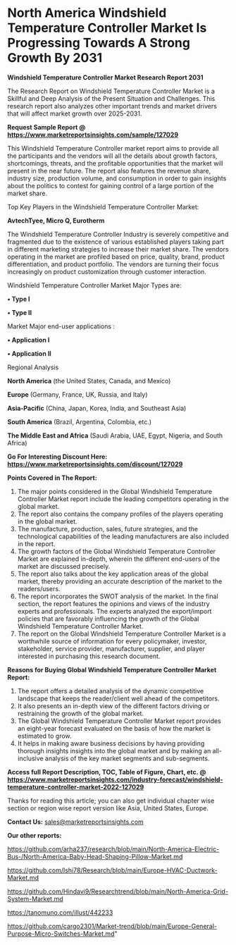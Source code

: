 # North America Windshield Temperature Controller Market Is Progressing Towards A Strong Growth By 2031

<strong>Windshield Temperature Controller Market Research Report 2031</strong>

The Research Report on Windshield Temperature Controller Market is a Skillful and Deep Analysis of the Present Situation and Challenges. This research report also analyzes other important trends and market drivers that will affect market growth over 2025-2031.

<strong>Request Sample Report @ <a href=https://www.marketreportsinsights.com/sample/127029>https://www.marketreportsinsights.com/sample/127029</a></strong>

This Windshield Temperature Controller market report aims to provide all the participants and the vendors will all the details about growth factors, shortcomings, threats, and the profitable opportunities that the market will present in the near future. The report also features the revenue share, industry size, production volume, and consumption in order to gain insights about the politics to contest for gaining control of a large portion of the market share.

Top Key Players in the Windshield Temperature Controller Market:

<strong>AvtechTyee, Micro Q, Eurotherm</strong>

The Windshield Temperature Controller Industry is severely competitive and fragmented due to the existence of various established players taking part in different marketing strategies to increase their market share. The vendors operating in the market are profiled based on price, quality, brand, product differentiation, and product portfolio. The vendors are turning their focus increasingly on product customization through customer interaction.

Windshield Temperature Controller Market Major Types are:

<strong>• Type I

• Type II</strong>

Market Major end-user applications :

<strong>• Application I

• Application II</strong>

Regional Analysis

</u><strong><b>North America</b></strong> (the United States, Canada, and Mexico)

<strong><b>Europe </b></strong>(Germany, France, UK, Russia, and Italy)

<strong><b>Asia-Pacific</b></strong> (China, Japan, Korea, India, and Southeast Asia)

<strong><b>South America</b></strong> (Brazil, Argentina, Colombia, etc.)

<strong><b>The Middle East and Africa</b></strong> (Saudi Arabia, UAE, Egypt, Nigeria, and South Africa)

<strong>Go For Interesting Discount Here: <a href=https://www.marketreportsinsights.com/discount/127029>https://www.marketreportsinsights.com/discount/127029</a></strong>

<strong>Points Covered in The Report:</strong>
<ol>
  <li>The major points considered in the Global Windshield Temperature Controller Market report include the leading competitors operating in the global market.</li>
  <li>The report also contains the company profiles of the players operating in the global market.</li>
  <li>The manufacture, production, sales, future strategies, and the technological capabilities of the leading manufacturers are also included in the report.</li>
  <li>The growth factors of the Global Windshield Temperature Controller Market are explained in-depth, wherein the different end-users of the market are discussed precisely.</li>
  <li>The report also talks about the key application areas of the global market, thereby providing an accurate description of the market to the readers/users.</li>
  <li>The report incorporates the SWOT analysis of the market. In the final section, the report features the opinions and views of the industry experts and professionals. The experts analyzed the export/import policies that are favorably influencing the growth of the Global Windshield Temperature Controller Market.</li>
  <li>The report on the Global Windshield Temperature Controller Market is a worthwhile source of information for every policymaker, investor, stakeholder, service provider, manufacturer, supplier, and player interested in purchasing this research document.</li>
</ol>
<strong>Reasons for Buying Global Windshield Temperature Controller Market Report:</strong>

<ol>
  <li>The report offers a detailed analysis of the dynamic competitive landscape that keeps the reader/client well ahead of the competitors.</li>
  <li>It also presents an in-depth view of the different factors driving or restraining the growth of the global market.</li>
  <li>The Global Windshield Temperature Controller Market report provides an eight-year forecast evaluated on the basis of how the market is estimated to grow.</li>
  <li>It helps in making aware business decisions by having providing thorough insights insights into the global market and by making an all-inclusive analysis of the key market segments and sub-segments.</li>
</ol>
<strong>Access full Report Description, TOC, Table of Figure, Chart, etc. @ <a href=https://www.marketreportsinsights.com/industry-forecast/windshield-temperature-controller-market-2022-127029>https://www.marketreportsinsights.com/industry-forecast/windshield-temperature-controller-market-2022-127029</a></strong>


Thanks for reading this article; you can also get individual chapter wise section or region wise report version like Asia, United States, Europe.

<strong>Contact Us:</strong>
sales@marketreportsinsights.com

<strong>Our other reports:</strong>

<a href=https://github.com/arha237/research/blob/main/North-America-Electric-Bus-/North-America-Baby-Head-Shaping-Pillow-Market.md>https://github.com/arha237/research/blob/main/North-America-Electric-Bus-/North-America-Baby-Head-Shaping-Pillow-Market.md</a>

<a href=https://github.com/Ishi78/Research/blob/main/Europe-HVAC-Ductwork-Market.md>https://github.com/Ishi78/Research/blob/main/Europe-HVAC-Ductwork-Market.md</a>

<a href=https://github.com/Hindavi9/Researchtrend/blob/main/North-America-Grid-System-Market.md>https://github.com/Hindavi9/Researchtrend/blob/main/North-America-Grid-System-Market.md</a>

<a href=https://tanomuno.com/illust/442233>https://tanomuno.com/illust/442233</a>

<a href=https://github.com/cargo2301/Market-trend/blob/main/Europe-General-Purpose-Micro-Switches-Market.md>https://github.com/cargo2301/Market-trend/blob/main/Europe-General-Purpose-Micro-Switches-Market.md</a>"
